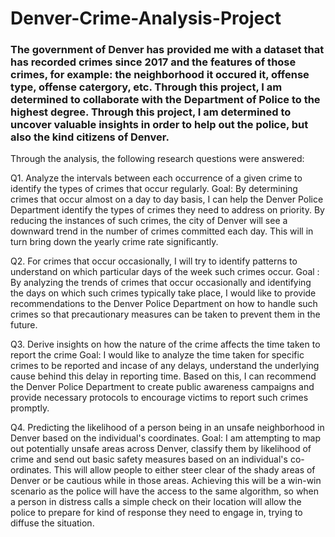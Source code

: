 # Denver-Crime-Analysis-Project
### The government of Denver has provided me with a dataset that has recorded crimes since 2017 and the features of those crimes, for example: the neighborhood it occured it, offense type, offense catergory, etc. Through this project, I am determined to collaborate with the Department of Police to the highest degree. Through this project, I am determined to uncover valuable insights in order to help out the police, but also the kind citizens of Denver. 

Through the analysis, the following research questions were answered:

Q1. Analyze the intervals between each occurrence of a given crime to identify the types of crimes that occur regularly.
Goal: By determining crimes that occur almost on a day to day basis, I can help the Denver Police Department identify the types of crimes they need to address on priority. By reducing the instances of such crimes, the city of Denver will see a downward trend in the number of crimes committed each day. This will in turn bring down the yearly crime rate significantly.

Q2. For crimes that occur occasionally, I will try to identify patterns to understand on which particular days of the week such crimes occur.
Goal : By analyzing the trends of crimes that occur occasionally and identifying the days on which such crimes typically take place, I would like to provide recommendations to the Denver Police Department on how to handle such crimes so that precautionary measures can be taken to prevent them in the future.

Q3. Derive insights on how the nature of the crime affects the time taken to report the crime
Goal: I would like to analyze the time taken for specific crimes to be reported and incase of any delays, understand the underlying cause behind this delay in reporting time. Based on this, I can recommend the Denver Police Department to create public awareness campaigns and provide necessary protocols to encourage victims to report such crimes promptly.

Q4. Predicting the likelihood of a person being in an unsafe neighborhood in Denver based on the individual's coordinates.
Goal: I am attempting to map out potentially unsafe areas across Denver, classify them by likelihood of crime and send out basic safety measures based on an individual's co-ordinates. This will allow people to either steer clear of the shady areas of Denver or be cautious while in those areas. Achieving this will be a win-win scenario as the police will have the access to the same algorithm, so when a person in distress calls a simple check on their location will allow the police to prepare for kind of response they need to engage in, trying to diffuse the situation.
